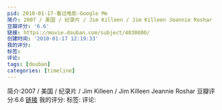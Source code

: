 ```yaml
---
pid: 2010-01-17-看过电影-Google Me
简介: 2007 / 美国 / 纪录片 / Jim Killeen / Jim Killeen Jeannie Roshar
豆瓣评分: '6.6'
链接: https://movie.douban.com/subject/4030800/
创建时间: '2010-01-17 12:19:33'
我的评分:
标签:
评论:
tags: [douban]
categories: [timeline]
---
```

简介:2007 / 美国 / 纪录片 / Jim Killeen / Jim Killeen Jeannie Roshar
豆瓣评分:6.6
[链接](https://movie.douban.com/subject/4030800/)
我的评分:
标签:
评论:
